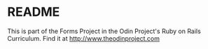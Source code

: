 # README

This is part of the Forms Project in the Odin Project's Ruby on Rails Curriculum. Find it at http://www.theodinproject.com
